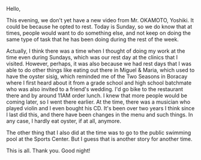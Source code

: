 Hello,

This evening, we don't yet have a new video from Mr. OKAMOTO, Yoshiki. It could be because he opted to rest. Today is Sunday, so we do know that at times, people would want to do something else, and not keep on doing the same type of task that he has been doing during the rest of the week.

Actually, I think there was a time when I thought of doing my work at the time even during Sundays, which was our rest day at the clinics that I visited. However, perhaps, it was also because we had rest days that I was able to do other things like eating out there in Miguel & Maria, which used to have the oyster sisig, which reminded me of the Two Seasons in Boracay where I first heard about it from a grade school and high school batchmate who was also invited to a friend's wedding. I'd go bike to the restaurant there and by around 11AM order lunch. I knew that more people would be coming later, so I went there earlier. At the time, there was a musician who played violin and I even bought his CD. It's been over two years I think since I last did this, and there have been changes in the menu and such things. In any case, I hardly eat oyster, if at all, anymore.

The other thing that I also did at the time was to go to the public swimming pool at the Sports Center. But I guess that is another story for another time.

This is all. Thank you. Good night!

